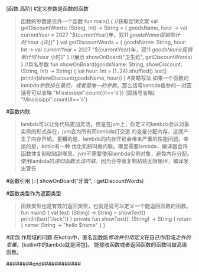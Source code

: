 [函数.高阶]
#定义参数是函数的函数
>函数的参数是另外一个函数
fun main() {
    //获取促销文案
    val getDiscountWords: (String, Int) -> String = { goodsName, hour ->
            val currentYear = 2027
            "${currentYear}年，双11 $goodsName 促销倒计时:$hour 小时}"
    }
    val getDiscountWords = { goodsName: String, hour: Int ->
        val currentYear = 2027
        "${currentYear}年，双11 $goodsName 促销倒计时:$hour 小时}"
    }
    //展示
    showOnBoard("卫生纸", getDiscountWords)
}
//具名参数
fun showOnBoard(goodsName: String, showDiscount: (String, Int) -> String) {
    val hour: Int = (1..24).shuffled().last()
    println(showDiscount(goodsName, hour))
}
#简略写法
>如果一个函数的*lambda参数排在最后，或者是唯一的参数*，那么括号lambda值参的一对圆括号可以省略
>"Mississippi".count({it=='s'})
> [圆括号省略]
>"Mississippi".count{it=='s'}

#函数内联
>lambda可以让你代码更加灵活，但是在jvm上，你定义的lambda会以对象实例的形式存在，jvm会为所有同lambda打交道
    的变量分配内存，这就产生了内存开销。更糟的是，lambda的内存开销会带来严重的性能问题。幸运的是，kotlin有一种
    优化机制叫做内联。哪里需要lambda，编译器会将函数体复制粘贴到哪里。jvm不需要使用lambda实例对象，避免内存分配。
>使用lambda的*递归函数无法内联*。因为会导致复制粘贴无限循环，编译发出警告

#函数引用  [::]
 showOnBoard("牙膏", ::getDiscountWords)
 
#函数类型作为返回类型
>函数类型也是有效的返回类型，也就是说可以定义一个能返回函数的函数。
 fun main() {
     val text: (String) -> String = showText()
     println(text("Jack"))
 }
 private fun showText(): (String) -> String {
     return { name: String -> "hello $name" }
 }

#闭包  作用域的问题
在kotlin中，匿名函数能*修改并引用定义*在自己作用域*之外的变量*。[kotlin中的lambda就是闭包]。
能接收函数或者返回函数的函数叫做高级函数。

















########end############